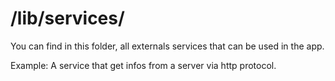 /lib/services/
===============

You can find in this folder, all externals services that can be used in the app.

Example: A service that get infos from a server via http protocol.